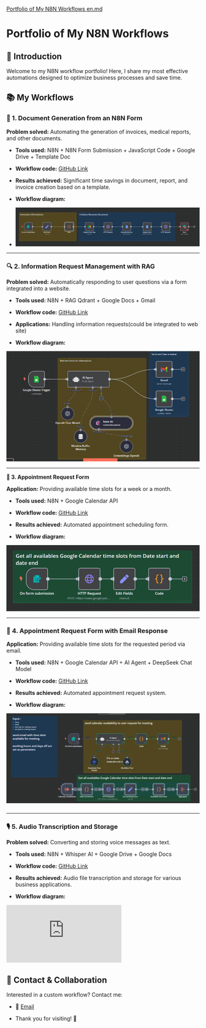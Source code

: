 [Portfolio of My N8N Workflows en.md](https://github.com/user-attachments/files/19932566/Portfolio.of.My.N8N.Workflows.en.md)
# **Portfolio of My N8N Workflows**

## **🌟 Introduction**

Welcome to my N8N workflow portfolio\! Here, I share my most effective automations designed to optimize business processes and save time.

## **📚 My Workflows**

### 

### **📝 1\. Document Generation from an N8N Form**

**Problem solved:** Automating the generation of invoices, medical reports, and other documents.

* **Tools used:** N8N \+ N8N Form Submission \+ JavaScript Code \+ Google Drive \+ Template Doc

* **Workflow code:** [GitHub Link](https://github.com/kabcasa/AgentIA/blob/main/generation_doc_modifi%C3%A9.json)

* **Results achieved:** Significant time savings in document, report, and invoice creation based on a template.

* **Workflow diagram:**   
    
    
* ![image1](https://github.com/kabcasa/AgentIA/blob/main/Modifi%C3%A9_Quentin_gen%C3%A9ration_doc.png)

---

### **🔍 2\. Information Request Management with RAG**

**Problem solved:** Automatically responding to user questions via a form integrated into a website.

* **Tools used:** N8N \+ RAG Qdrant \+ Google Docs \+ Gmail

* **Workflow code:** [GitHub Link](https://github.com/kabcasa/AgentIA/blob/main/RAG_solutionsIA_GSheet.json)

* **Applications:** Handling information requests(could be integrated to web site)

* **Workflow diagram:** 


![image2](https://github.com/kabcasa/AgentIA/blob/main/RAG_solutionsIA_GSheet.png)

---

**📅 3\. Appointment Request Form**

**Application:** Providing available time slots for a week or a month.

* **Tools used:** N8N \+ Google Calendar API

* **Workflow code:** [GitHub Link](https://github.com/kabcasa/AgentIA/blob/main/Calender_free_time_slots.json)

* **Results achieved:** Automated appointment scheduling form.

* **Workflow diagram:** 

![image3](https://github.com/kabcasa/AgentIA/blob/main/Calender_free_time_slots.png)

---

### **📅 4\. Appointment Request Form with Email Response**

**Application:** Providing available time slots for the requested period via email.

* **Tools used:** N8N \+ Google Calendar API \+ AI Agent \+ DeepSeek Chat Model

* **Workflow code:** [GitHub Link](https://github.com/kabcasa/AgentIA/blob/main/User_request_for_meeting.json)

* **Results achieved:** Automated appointment request system.

* **Workflow diagram:** 

![image4](https://github.com/kabcasa/AgentIA/blob/main/User_request_for_meeting.png)
### 

---

### **🎙 5\. Audio Transcription and Storage**

**Problem solved:** Converting and storing voice messages as text.

* **Tools used:** N8N \+ Whisper AI \+ Google Drive \+ Google Docs

* **Workflow code:** [GitHub Link](https://github.com/kabcasa/AgentIA/blob/main/Transcript_audio_Google_Drive_file.json)

* **Results achieved:** Audio file transcription and storage for various business applications.

* **Workflow diagram:** 


![image5](https://github.com/kabcasa/AgentIA/blob/main/User_request_for_meeting.json)

## 

## 

## **🌟 Contact & Collaboration**

Interested in a custom workflow? Contact me:

* 📧 [Email](mailto:ab.kellal@gmail.com)

* Thank you for visiting\! 🌟

